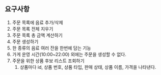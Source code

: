## 요구사항
1. 주문 목록에 음료 추가/삭제
2. 주문 목록 전체 지우기
3. 주문 목록 총 금액 계산하기
4. 주문 생성하기
5. 한 종류의 음료 여러 잔을 한번에 담는 기능
6. 가게 운영 시간(10:00~22:00) 외에는 주문을 생성할 수 없다.
7. 주문을 위한 상품 후보 리스트 조회하기
   1. 상품마다 id, 상품 번호, 상품 타입, 판매 상태, 상품 이름, 가격을 나타낸다.
   